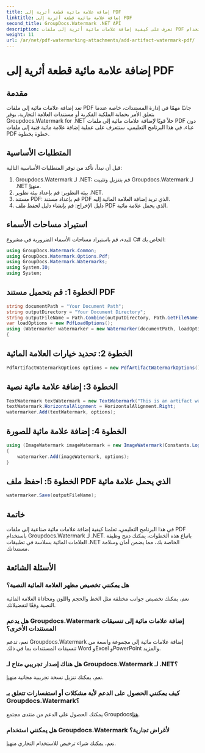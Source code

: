 ```yaml
---
title: إضافة علامة مائية قطعة أثرية إلى PDF
linktitle: إضافة علامة مائية قطعة أثرية إلى PDF
second_title: GroupDocs.Watermark .NET API
description: تعرف على كيفية إضافة علامات مائية أثرية إلى ملفات PDF بسهولة باستخدام Groupdocs.Watermark for .NET. حماية المستندات الخاصة بك بكل سهولة.
weight: 11
url: /ar/net/pdf-watermarking-attachments/add-artifact-watermark-pdf/
---
```


# إضافة علامة مائية قطعة أثرية إلى PDF

## مقدمة
تعد إضافة علامات مائية إلى ملفات PDF جانبًا مهمًا في إدارة المستندات، خاصة عندما يتعلق الأمر بحماية الملكية الفكرية أو مستندات العلامة التجارية. يوفر Groupdocs.Watermark for .NET حلاً قويًا لإضافة علامات مائية إلى ملفات PDF دون عناء. في هذا البرنامج التعليمي، سنتعرف على عملية إضافة علامة مائية فنية إلى ملفات PDF خطوة بخطوة.
## المتطلبات الأساسية
قبل أن نبدأ، تأكد من توفر المتطلبات الأساسية التالية:
1.  Groupdocs.Watermark لـ .NET: قم بتنزيل وتثبيت Groupdocs.Watermark لـ .NET من[هنا](https://releases.groupdocs.com/Watermark/net/).
2. بيئة التطوير: قم بإعداد بيئة تطوير .NET.
3. مستند PDF: قم بإعداد مستند PDF الذي تريد إضافة العلامة المائية إليه.
4. دليل الإخراج: قم بإنشاء دليل لحفظ ملف PDF الذي يحمل علامة مائية.

## استيراد مساحات الأسماء
للبدء، قم باستيراد مساحات الأسماء الضرورية في مشروع C# الخاص بك:
```csharp
using GroupDocs.Watermark.Common;
using GroupDocs.Watermark.Options.Pdf;
using GroupDocs.Watermark.Watermarks;
using System.IO;
using System;
```
## الخطوة 1: قم بتحميل مستند PDF
```csharp
string documentPath = "Your Document Path";
string outputDirectory = "Your Document Directory";
string outputFileName = Path.Combine(outputDirectory, Path.GetFileName(documentPath));
var loadOptions = new PdfLoadOptions();
using (Watermarker watermarker = new Watermarker(documentPath, loadOptions))
{
```
## الخطوة 2: تحديد خيارات العلامة المائية
```csharp
PdfArtifactWatermarkOptions options = new PdfArtifactWatermarkOptions();
```
## الخطوة 3: إضافة علامة مائية نصية
```csharp
TextWatermark textWatermark = new TextWatermark("This is an artifact watermark", new Font("Arial", 8));
textWatermark.HorizontalAlignment = HorizontalAlignment.Right;
watermarker.Add(textWatermark, options);
```
## الخطوة 4: إضافة علامة مائية للصورة
```csharp
using (ImageWatermark imageWatermark = new ImageWatermark(Constants.LogoBmp))
{
    watermarker.Add(imageWatermark, options);
}
```
## الخطوة 5: احفظ ملف PDF الذي يحمل علامة مائية
```csharp
watermarker.Save(outputFileName);
```

## خاتمة
في هذا البرنامج التعليمي، تعلمنا كيفية إضافة علامات مائية صناعية إلى ملفات PDF باستخدام Groupdocs.Watermark لـ .NET. باتباع هذه الخطوات، يمكنك دمج وظيفة العلامات المائية بسلاسة في تطبيقات .NET الخاصة بك، مما يضمن أمان وسلامة مستنداتك.
## الأسئلة الشائعة
### هل يمكنني تخصيص مظهر العلامة المائية النصية؟
نعم، يمكنك تخصيص جوانب مختلفة مثل الخط والحجم واللون ومحاذاة العلامة المائية النصية وفقًا لتفضيلاتك.
### هل يدعم Groupdocs.Watermark إضافة علامات مائية إلى تنسيقات المستندات الأخرى؟
نعم، تدعم Groupdocs.Watermark إضافة علامات مائية إلى مجموعة واسعة من تنسيقات المستندات بما في ذلك Word وExcel وPowerPoint والمزيد.
### هل هناك إصدار تجريبي متاح لـ Groupdocs.Watermark لـ .NET؟
 نعم، يمكنك تنزيل نسخة تجريبية مجانية من[هنا](https://releases.groupdocs.com/).
### كيف يمكنني الحصول على الدعم لأية مشكلات أو استفسارات تتعلق بـ Groupdocs.Watermark؟
 يمكنك الحصول على الدعم من منتدى مجتمع Groupdocs[هنا](https://forum.groupdocs.com/c/watermark/19).
### هل يمكنني استخدام Groupdocs.Watermark لأغراض تجارية؟
نعم، يمكنك شراء ترخيص للاستخدام التجاري من[هنا](https://purchase.groupdocs.com/buy).